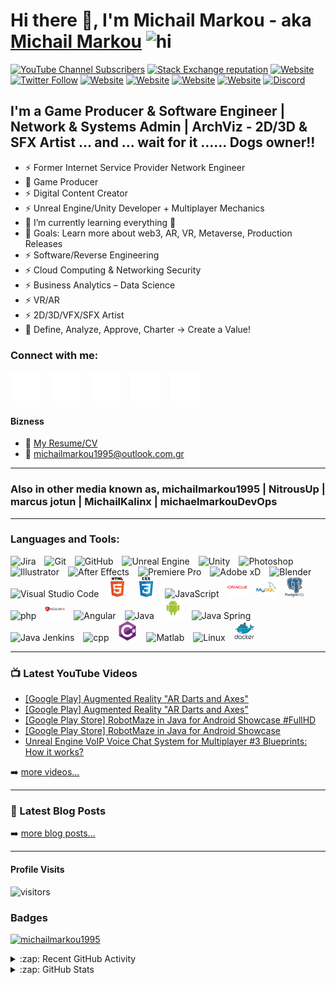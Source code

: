 # Hi there 👋, I'm Michail Markou - aka [Michail Markou][youtube] <img src="https://user-images.githubusercontent.com/1303154/88677602-1635ba80-d120-11ea-84d8-d263ba5fc3c0.gif" width="32" height="32" alt="hi">

[![YouTube Channel Subscribers](https://img.shields.io/youtube/channel/subscribers/UCpBydElhnrBL7yUFnV6OuHQ?logo=YouTube&logoColor=%23e05d44&style=for-the-badge)][youtube]
[![Stack Exchange reputation](https://img.shields.io/stackexchange/stackoverflow/r/10394956?logo=Stackoverflow&style=for-the-badge)](https://stackoverflow.com/users/10394956/michail-markou)
[![Website](https://img.shields.io/website?label=Portfolio%20Website&style=for-the-badge&url=https%3A%2F%2Fmichailmarkou1995.github.io%2Fmichailmarkou%2F)](https://michailmarkou1995.github.io/michailmarkou/)
[![Twitter Follow](https://img.shields.io/twitter/follow/MarkouMichail?color=%2300acee&logo=Twitter&style=for-the-badge)](https://twitter.com/intent/follow?original_referer=https%3A%2F%2Fgithub.com%2MichailMarkou&screen_name=MarkouMichail)
[![Website](https://img.shields.io/website?color=00acee&label=Unreal%20Engine%20Marketplace&logo=Unreal%20Engine&style=for-the-badge&up_message=Products&url=https%3A%2F%2Fwww.unrealengine.com%2Fmarketplace%2Fen-US%2Fprofile%2Fmichailmarkou1995)](https://www.unrealengine.com/marketplace/en-US/profile/michailmarkou1995)
[![Website](https://img.shields.io/website?color=e6f3ef&down_message=Store&label=Google%20Play&logo=GooglePlay&style=for-the-badge&up_message=Store&url=https%3A%2F%2Fplay.google.com%2Fstore%2Fapps%2Fdev%3Fid%3D8816234410953724592)](https://play.google.com/store/apps/dev?id=8816234410953724592)
[![Website](https://img.shields.io/website?color=00acee&down_message=Portfolio&label=Artstation&logo=Artstation&style=for-the-badge&up_message=Portfolio&url=https%3A%2F%2Fmichailmarkou1995.artstation.com%2F)](https://michailmarkou1995.artstation.com/)
[![Website](https://img.shields.io/website?color=00acee&label=dev.epicgames.com&logo=Epic%20Games&style=for-the-badge&up_message=Portfolio&url=https%3A%2F%2Fdev.epicgames.com%2Fcommunity%2Fprofile%2F0X8d%2FMichailKalinx)](https://dev.epicgames.com/community/profile/0X8d/MichailKalinx)
[![Discord](https://img.shields.io/discord/933796952016048178?color=2C2F33&label=Join%20Discord%20Server%20-%3E&logo=Discord&style=for-the-badge)](https://discord.com/invite/AYu6SVCj8g)

## I'm a Game Producer & Software Engineer | Network & Systems Admin | ArchViz - 2D/3D & SFX Artist ... and ... wait for it ...... Dogs owner!!

- ⚡ Former Internet Service Provider Network Engineer
- 👯 Game Producer
- ⚡ Digital Content Creator
- ⚡ Unreal Engine/Unity Developer + Multiplayer Mechanics
- 🌱 I’m currently learning everything 🤣
- 🥅 Goals: Learn more about web3, AR, VR, Metaverse, Production Releases
- ⚡ Software/Reverse Engineering
- ⚡ Cloud Computing & Networking Security
- ⚡ Business Analytics – Data Science
- ⚡ VR/AR
- ⚡ 2D/3D/VFX/SFX Artist
- 🔭 Define, Analyze, Approve, Charter -> Create a Value!

### Connect with me:

[![website](./img/globe-dark.svg)](https://michailmarkou1995.github.io/michailmarkou/#gh-dark-mode-only)
&nbsp;&nbsp;
[![website](./img/youtube-dark.svg)](https://www.youtube.com/user/NitrousUp#gh-dark-mode-only)
&nbsp;&nbsp;
[![website](./img/twitter-dark.svg)](https://twitter.com/MarkouMichail#gh-dark-mode-only)
&nbsp;&nbsp;
[![website](./img/linkedin-dark.svg)](https://www.linkedin.com/in/michail-markou/#gh-dark-mode-only)
&nbsp;&nbsp;
[![website](./img/instagram-dark.svg)](https://www.instagram.com/marcus.jotun/#gh-dark-mode-only)
&nbsp;&nbsp;

#### Bizness

- :paperclip: [My Resume/CV](https://github.com/michailmarkou1995/BSc-Computer-Science-Projects/blob/main/COMPUTING_IN_PRACTICE(CN5104)/Resume-Michail-Markou.pdf)
- :email: michailmarkou1995@outlook.com.gr

---
### Also in other media known as, michailmarkou1995 | NitrousUp | marcus jotun | MichailKalinx | michaelmarkouDevOps
---

### Languages and Tools:

<p align="left"> <a href="#" target="_blank" rel="noreferrer" style="text-decoration:none;">
<img alt="Jira" width="32" height="32" src="https://cdn.jsdelivr.net/gh/devicons/devicon/icons/jira/jira-original.svg" style="padding-right:10px;" /> </a>
<a href="#" target="_blank" rel="noreferrer" style="text-decoration:none;">
<img alt="Git" width="32" height="32" src="https://cdn.jsdelivr.net/gh/devicons/devicon/icons/git/git-original.svg" style="padding-right:10px;" /> </a>
<a href="#" target="_blank" rel="noreferrer" style="text-decoration:none;">
<img alt="GitHub" width="32" height="32" src="https://user-images.githubusercontent.com/3369400/139447912-e0f43f33-6d9f-45f8-be46-2df5bbc91289.png" style="padding-right:10px;" /> </a>
<a href="#" target="_blank" rel="noreferrer" style="text-decoration:none;">
<img alt="Unreal Engine" width="32" height="32" src="https://raw.githubusercontent.com/kenangundogan/fontisto/036b7eca71aab1bef8e6a0518f7329f13ed62f6b/icons/svg/brand/unreal-engine.svg" style="padding-right:10px;" /> </a>
<a href="#" target="_blank" rel="noreferrer" style="text-decoration:none;">
<img alt="Unity" width="32" height="32" src="https://cdn.jsdelivr.net/gh/devicons/devicon/icons/unity/unity-original.svg" style="padding-right:10px;" /> </a>
<a href="#" target="_blank" rel="noreferrer" style="text-decoration:none;">
<img alt="Photoshop" width="32" height="32" src="https://cdn.jsdelivr.net/gh/devicons/devicon/icons/photoshop/photoshop-plain.svg" style="padding-right:10px;" /> </a>
<a href="#" target="_blank" rel="noreferrer" style="text-decoration:none;">
<img alt="Illustrator" width="32" height="32" src="https://cdn.jsdelivr.net/gh/devicons/devicon/icons/illustrator/illustrator-plain.svg" style="padding-right:10px;" /> </a>
<a href="#" target="_blank" rel="noreferrer" style="text-decoration:none;">
<img alt="After Effects" width="32" height="32" src="https://cdn.jsdelivr.net/gh/devicons/devicon/icons/aftereffects/aftereffects-original.svg" style="padding-right:10px;" /> </a>
<a href="#" target="_blank" rel="noreferrer" style="text-decoration:none;">
<img alt="Premiere Pro" width="32" height="32" src="https://cdn.jsdelivr.net/gh/devicons/devicon/icons/premierepro/premierepro-original.svg" style="padding-right:10px;" /> </a>
<a href="#" target="_blank" rel="noreferrer" style="text-decoration:none;">
<img alt="Adobe xD" width="32" height="32" src="https://cdn.jsdelivr.net/gh/devicons/devicon/icons/xd/xd-plain.svg" style="padding-right:10px;" /> </a>
<a href="#" target="_blank" rel="noreferrer" style="text-decoration:none;">
<img alt="Blender" width="32" height="32" src="https://download.blender.org/branding/community/blender_community_badge_white.svg" style="padding-right:10px;" /> </a>
<a href="#" target="_blank" rel="noreferrer" style="text-decoration:none;">
<img alt="Visual Studio Code" width="26px" src="https://cdn.jsdelivr.net/gh/devicons/devicon/icons/vscode/vscode-original.svg" style="padding-right:10px;" /> </a>
<a href="#" target="_blank" rel="noreferrer" style="text-decoration:none;">
<img alt="HTML5" width="32" height="32" src="https://raw.githubusercontent.com/devicons/devicon/master/icons/html5/html5-original-wordmark.svg" style="padding-right:10px;" /> </a>
<a href="#" target="_blank" rel="noreferrer" style="text-decoration:none;">
<img alt="CSS3" width="32" height="32" src="https://raw.githubusercontent.com/devicons/devicon/master/icons/css3/css3-original-wordmark.svg" style="padding-right:10px;" /> </a>
<a href="#" target="_blank" rel="noreferrer" style="text-decoration:none;">
<img alt="JavaScript" width="26px" src="https://cdn.jsdelivr.net/gh/devicons/devicon/icons/javascript/javascript-original.svg" style="padding-right:10px;" /> </a>
<a href="#" target="_blank" rel="noreferrer" style="text-decoration:none;">
<img alt="Oracle" width="32" height="32" src="https://raw.githubusercontent.com/devicons/devicon/master/icons/oracle/oracle-original.svg" style="padding-right:10px;" /> </a>
<a href="#" target="_blank" rel="noreferrer" style="text-decoration:none;">
<img alt="MySQL" width="32" height="32" src="https://raw.githubusercontent.com/devicons/devicon/master/icons/mysql/mysql-original-wordmark.svg" style="padding-right:10px;" /> </a>
<a href="#" target="_blank" rel="noreferrer" style="text-decoration:none;">
<img alt="PostgreSQL" width="32" height="32" height="32" src="https://raw.githubusercontent.com/devicons/devicon/master/icons/postgresql/postgresql-original-wordmark.svg" style="padding-right:10px;" /> </a>
<a href="#" target="_blank" rel="noreferrer" style="text-decoration:none;">
<img alt="php" width="32" height="32" height="32" src="https://cdn.jsdelivr.net/gh/devicons/devicon/icons/php/php-original.svg" style="padding-right:10px;" /> </a>
<a href="#" target="_blank" rel="noreferrer" style="text-decoration:none;">
<img alt="AngularJS" width="32" height="32" src="https://raw.githubusercontent.com/devicons/devicon/master/icons/angularjs/angularjs-original-wordmark.svg" style="padding-right:10px;" />
<img alt="Angular" width="32" height="32" src="https://angular.io/assets/images/logos/angular/angular.svg" style="padding-right:10px;" /> </a>
<a href="#" target="_blank" rel="noreferrer" style="text-decoration:none;">
<img alt="Java" width="32" height="32" src="https://cdn.jsdelivr.net/gh/devicons/devicon/icons/java/java-original.svg" style="padding-right:10px;" /> </a>
<a href="#" target="_blank" rel="noreferrer" style="text-decoration:none;">
<img alt="Android" width="32" height="32" src="https://raw.githubusercontent.com/devicons/devicon/master/icons/android/android-original-wordmark.svg" style="padding-right:10px;" /> </a>
<a href="#" target="_blank" rel="noreferrer" style="text-decoration:none;">
<img alt="Java Spring" width="32" height="32" src="https://cdn.jsdelivr.net/gh/devicons/devicon/icons/spring/spring-original.svg" style="padding-right:10px;" /> </a>
<a href="#" target="_blank" rel="noreferrer" style="text-decoration:none;">
<img alt="Java Jenkins" width="32" height="32" src="https://www.vectorlogo.zone/logos/jenkins/jenkins-icon.svg" style="padding-right:10px;" /> </a>
<a href="#" target="_blank" rel="noreferrer" style="text-decoration:none;">
<img alt="cpp" width="32" height="32" src="https://cdn.jsdelivr.net/gh/devicons/devicon/icons/cplusplus/cplusplus-original.svg" style="padding-right:10px;" /> </a>
<a href="#" target="_blank" rel="noreferrer" style="text-decoration:none;">
<img alt="csharp" width="32" height="32" src="https://raw.githubusercontent.com/devicons/devicon/master/icons/csharp/csharp-original.svg" style="padding-right:10px;" /> </a>
<a href="#" target="_blank" rel="noreferrer" style="text-decoration:none;">
<img alt="Matlab" width="32" height="32" src="https://cdn.jsdelivr.net/gh/devicons/devicon/icons/matlab/matlab-original.svg" style="padding-right:10px;" /> </a>
<a href="#" target="_blank" rel="noreferrer" style="text-decoration:none;">
<img alt="Linux" width="32" height="32" src="https://cdn.jsdelivr.net/gh/devicons/devicon/icons/linux/linux-original.svg" style="padding-right:10px;" /> </a>
<a href="#" target="_blank" rel="noreferrer" style="text-decoration:none;">
<img alt="Docker" width="32" height="32" src="https://raw.githubusercontent.com/devicons/devicon/master/icons/docker/docker-original-wordmark.svg" style="padding-right:10px;" /> </a>
</p>

---

### 📺 Latest YouTube Videos

<!-- YOUTUBE:START -->
- [[Google Play] Augmented Reality &quot;AR Darts and Axes&quot;](https://www.youtube.com/watch?v=9ZwnFwaNJIQ)
- [[Google Play] Augmented Reality &quot;AR Darts and Axes&quot;](https://www.youtube.com/watch?v=Ea_Lu4rpeCs)
- [[Google Play Store] RobotMaze in Java for Android Showcase #FullHD](https://www.youtube.com/watch?v=rJk9nBIwMec)
- [[Google Play Store] RobotMaze in Java for Android Showcase](https://www.youtube.com/watch?v=CKUm5joK6PM)
- [Unreal Engine VoIP Voice Chat System for Multiplayer #3 Blueprints: How it works?](https://www.youtube.com/watch?v=FvyhLrOVsgU)
<!-- YOUTUBE:END -->

➡️ [more videos...](https://youtube.com/NitrousUp)

---

### 📕 Latest Blog Posts

<!-- BLOG-POST-LIST:START -->
<!-- BLOG-POST-LIST:END -->

➡️ [more blog posts...](https://www.artstation.com/michailmarkou1995/blog)

---

#### Profile Visits 

![visitors](https://visitor-badge.glitch.me/badge?page_id=michailmarkou1995)

### Badges

<p align="left"> <a href="https://github.com/ryo-ma/github-profile-trophy"><img src="https://github-profile-trophy.vercel.app/?username=michailmarkou1995" alt="michailmarkou1995" /></a> </p>
<details>
  <summary>:zap: Recent GitHub Activity</summary>
  
<!--START_SECTION:activity-->
1. ❗️ Opened issue [#28](https://github.com/michailmarkou1995/SMB-2DPlatformer/issues/28) in [michailmarkou1995/SMB-2DPlatformer](https://github.com/michailmarkou1995/SMB-2DPlatformer)
2. ❗️ Opened issue [#27](https://github.com/michailmarkou1995/2DPlatformer/issues/27) in [michailmarkou1995/2DPlatformer](https://github.com/michailmarkou1995/2DPlatformer)
3. ❗️ Opened issue [#26](https://github.com/michailmarkou1995/unitytest/issues/26) in [michailmarkou1995/unitytest](https://github.com/michailmarkou1995/unitytest)
<!--END_SECTION:activity-->

</details>

<details>
  <summary>:zap: GitHub Stats</summary>

  <img align="left" alt="michailmarkou1995's GitHub Stats" src="https://github-readme-stats.vercel.app/api?username=michailmarkou1995&show_icons=true&hide_border=false&title_color=ff652f&icon_color=FFE400&bg_color=09131B&text_color=ffffff&border_color=0c1a25" />

  [![Top Langs](https://github-readme-stats.vercel.app/api/top-langs/?username=michailmarkou1995&layout=compact)](https://github.com/michailmarkou1995/github-readme-stats)

</details>

[website]: https://michailmarkou1995.github.io/michailmarkou/
[twitter]: https://twitter.com/MarkouMichail
[youtube]: https://www.youtube.com/user/NitrousUp/
[instagram]: https://www.instagram.com/marcus.jotun
[linkedin]: https://www.linkedin.com/in/michail-markou/
